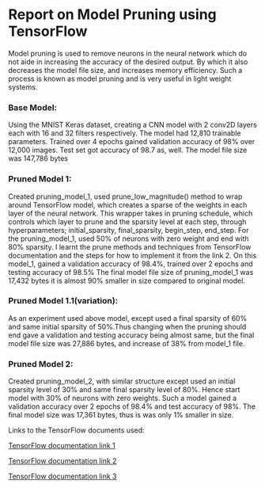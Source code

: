 <!DOCTYPE html>
<html>
<h1>
	Report on Model Pruning using TensorFlow
</h1>


<p>
	Model pruning is used to remove neurons in the neural network which do not aide in increasing the accuracy of the desired output. By which it also decreases the model file size, and increases memory efficiency. Such a process is known as model pruning and is very useful in light weight systems.
</p>

<div>
	<h3>
		<b>
		Base Model:
	</b>
</h3>
<p>
Using the MNIST Keras dataset, creating a CNN model with 2 conv2D layers each with 16 and 32 filters respectively. The model had 12,810 trainable parameters. Trained over 4 epochs gained validation accuracy of 98% over 12,000 images. Test set got accuracy of 98.7 as, well. The model file size was 147,786 bytes

</p>
</div>

<div>
	<h3>
		<b>
		Pruned Model 1:
	</b>
	</h3>
	<p>
Created pruning_model_1, used prune_low_magnitude() method to wrap around TensorFlow model, which creates a sparse of the weights in each layer of the neural network. This wrapper takes in pruning schedule, which controls which layer to prune and the sparsity level at each step, through hyperparameters; initial_sparsity,  final_sparsity, begin_step, end_step.
For the pruning_model_1, used 50% of neurons with zero weight and end with 80% sparsity. I learnt the prune methods and techniques from TensorFlow documentation and the steps for how to implement it from the link 2.  On this model_1, gained a validation accuracy of 98.4%, trained over 2 epochs and testing accuracy of 98.5%  The final model file size of pruning_model_1 was 17,432 bytes it is almost 90% smaller in size compared to original model. 
</p>
</div>

<div>
	<h3>
		<b>
		Pruned Model 1.1(variation):
	</b>
	</h3>
	<p>
		As an experiment used above model, except used a final sparsity of 60% and same initial sparsity of 50%.Thus changing when the pruning should end gave a validation and testing accuracy being almost same, but the final model file size was 27,886 bytes, and increase of 38% from model_1 file. 
	</p>
</div>

<div>
	<h3>
		<b>
			Pruned Model 2:
		</b>
	</h3>
	<p>
		Created pruning_model_2, with similar structure except used an initial sparsity level of 30% and same final sparsity level of 80%. Hence start model with 30% of neurons with zero weights. Such a model gained a validation accuracy over 2 epochs of 98.4% and test accuracy of  98%. The final model size was 17,361 bytes, thus is was only 1% smaller in size. 
	</p>
</div>

<div>
	<p>
		Links to the TensorFlow documents used:
	</p>
	<p>
<a href="https://www.tensorflow.org/model_optimization/api_docs/python/tfmot/sparsity/keras/prune_low_magnitude">TensorFlow documentation link 1 </a>
</p>
<p>
</p>
<a href = "https://www.tensorflow.org/model_optimization/guide/pruning/pruning_with_keras">TensorFlow documentation link 2</a>
<p>
</p>
 <a href="https://www.tensorflow.org/model_optimization/guide/pruning/comprehensive_guide">TensorFlow documentation link 3</a>
</p>

</html>
